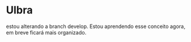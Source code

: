 # Ulbra
estou alterando a branch develop.
Estou aprendendo esse conceito agora, em breve ficará mais organizado.